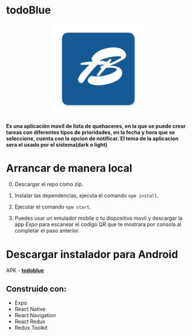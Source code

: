 # todoBlue

<p align="center">
  <img height="250" src="./assets/icon.png" />
</p>

#### Es una aplicación movil de lista de quehaceres, en la que se puede crear tareas con diferentes tipos de prioridades, en la fecha y hora que se seleccione, cuenta con la opcion de notificar. El tema de la aplicacion sera el usado por el sistema(dark o light)

# Arrancar de manera local

0. Descargar el repo como zip.

1. Instalar las dependencias, ejecuta el comando `npm install`.

2. Ejecutar el comando `npm start`.

3. Puedes usar un emulador mobile o tu dispositivo movil y descargar la app *Expo* para escanear el codigo QR que te mostrara por consola al completar el paso anterior.


# Descargar instalador para Android

APK - **<a href="https://drive.google.com/file/d/1-DrSRArCgheOqLJwsGSPbNhKQusj-4nu/view" target="_blank" rel="noreferrer">todoblue</a>**


## Construido con:

- Expo
- React Native
- React Navigation
- React Redux
- Redux Toolkit

